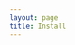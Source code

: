```yaml
---
layout: page
title: Install
---
```


<script setup>
  import InstallPageTitle from "./.vitepress/theme/components/InstallPageTitle.vue";
  import InstallOptions from "./.vitepress/theme/components/InstallOptions.vue";
  import InstallOptionsSection from "./.vitepress/theme/components/InstallOptionsSection.vue";
  import { options } from "./_data/options";
  import { languages } from "./_data/languages";
</script>

<InstallPage>
  <InstallPageTitle>
	<template #title>Генератор установочной команды</template>
  </InstallPageTitle>
  <InstallOptionsSection>
  	<template #list>
	  <InstallOptions :items="options" :languages="languages"></InstallOptions>
	</template>
  </InstallOptionsSection>
</InstallPage>
